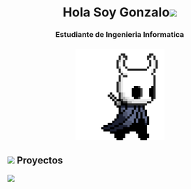 <h1 align="center">Hola  Soy Gonzalo<img src="https://media.giphy.com/media/hvRJCLFzcasrR4ia7z/giphy.gif" width="35"></h1>
<h3 align="center">Estudiante de Ingenieria Informatica </h3>

</samp>
  <h3 align="center">
  <img src="https://raw.githubusercontent.com/TanZng/TanZng/master/assets/hollor_knight3.gif" width="200"/>
  </h3>


## <img src="https://media.giphy.com/media/iY8CRBdQXODJSCERIr/giphy.gif" width="30px"> Proyectos
<a href="https://github.com/gonzarem29/POO">
  <!-- Change the `github-readme-stats.anuraghazra1.vercel.app` to `github-readme-stats.vercel.app`  -->
  <img align="center" src="https://github-readme-stats.anuraghazra1.vercel.app/api/pin/?username=gonzarem29&repo=POO&theme=onedark" />
</a>  
